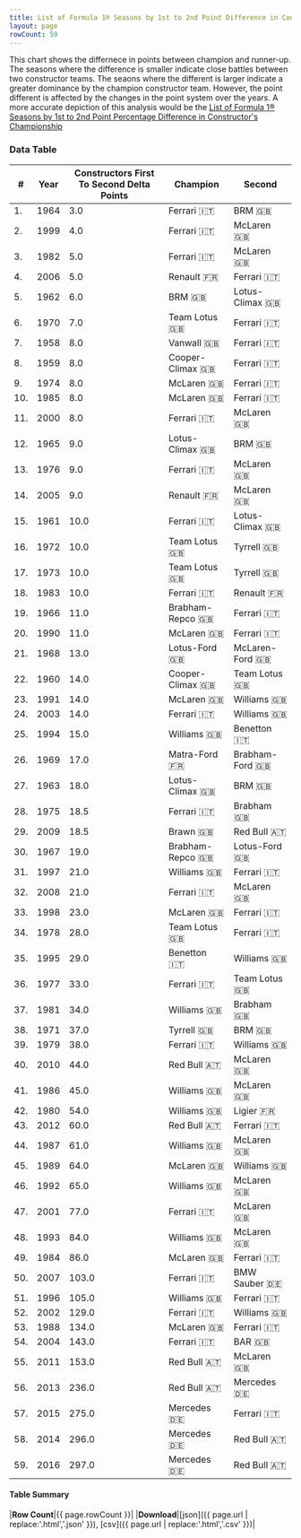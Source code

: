 ```yaml
---
title: List of Formula 1® Seasons by 1st to 2nd Point Difference in Constructor's Championship
layout: page
rowCount: 59
---
```


<canvas id="chart" width="400" height="180"></canvas>
<script>
var data = {
    "datasets": [
        {
            "backgroundColor": [
                "#f3a935",
                "#f3a935",
                "#f3a935",
                "#f3a935",
                "#f3a935",
                "#f3a935",
                "#f3a935",
                "#f3a935",
                "#f3a935",
                "#f3a935",
                "#f3a935",
                "#f3a935",
                "#f3a935",
                "#f3a935",
                "#f3a935",
                "#f3a935",
                "#f3a935",
                "#f3a935",
                "#f3a935",
                "#f3a935",
                "#f3a935",
                "#f3a935",
                "#f3a935",
                "#f3a935",
                "#f3a935",
                "#f3a935",
                "#f3a935",
                "#f3a935",
                "#f3a935",
                "#f3a935",
                "#f3a935",
                "#f3a935",
                "#f3a935",
                "#f3a935",
                "#f3a935",
                "#f3a935",
                "#f3a935",
                "#f3a935",
                "#f3a935",
                "#f3a935",
                "#f3a935",
                "#f3a935",
                "#f3a935",
                "#f3a935",
                "#f3a935",
                "#f3a935",
                "#f3a935",
                "#f3a935",
                "#f3a935",
                "#f3a935",
                "#f3a935",
                "#f3a935",
                "#f3a935",
                "#f3a935",
                "#f3a935",
                "#f3a935",
                "#f3a935",
                "#f3a935",
                "#f3a935"
            ],
            "borderColor": [
                "#f68639",
                "#f68639",
                "#f68639",
                "#f68639",
                "#f68639",
                "#f68639",
                "#f68639",
                "#f68639",
                "#f68639",
                "#f68639",
                "#f68639",
                "#f68639",
                "#f68639",
                "#f68639",
                "#f68639",
                "#f68639",
                "#f68639",
                "#f68639",
                "#f68639",
                "#f68639",
                "#f68639",
                "#f68639",
                "#f68639",
                "#f68639",
                "#f68639",
                "#f68639",
                "#f68639",
                "#f68639",
                "#f68639",
                "#f68639",
                "#f68639",
                "#f68639",
                "#f68639",
                "#f68639",
                "#f68639",
                "#f68639",
                "#f68639",
                "#f68639",
                "#f68639",
                "#f68639",
                "#f68639",
                "#f68639",
                "#f68639",
                "#f68639",
                "#f68639",
                "#f68639",
                "#f68639",
                "#f68639",
                "#f68639",
                "#f68639",
                "#f68639",
                "#f68639",
                "#f68639",
                "#f68639",
                "#f68639",
                "#f68639",
                "#f68639",
                "#f68639",
                "#f68639"
            ],
            "borderWidth": 1,
            "data": [
                3.0,
                4.0,
                5.0,
                5.0,
                6.0,
                7.0,
                8.0,
                8.0,
                8.0,
                8.0,
                8.0,
                9.0,
                9.0,
                9.0,
                10.0,
                10.0,
                10.0,
                10.0,
                11.0,
                11.0,
                13.0,
                14.0,
                14.0,
                14.0,
                15.0,
                17.0,
                18.0,
                18.5,
                18.5,
                19.0,
                21.0,
                21.0,
                23.0,
                28.0,
                29.0,
                33.0,
                34.0,
                37.0,
                38.0,
                44.0,
                45.0,
                54.0,
                60.0,
                61.0,
                64.0,
                65.0,
                77.0,
                84.0,
                86.0,
                103.0,
                105.0,
                129.0,
                134.0,
                143.0,
                153.0,
                236.0,
                275.0,
                296.0,
                297.0
            ],
            "label": "Constructors First To Second Delta Points"
        }
    ],
    "labels": [
        "1964",
        "1999",
        "1982",
        "2006",
        "1962",
        "1970",
        "1958",
        "1959",
        "1974",
        "1985",
        "2000",
        "1965",
        "1976",
        "2005",
        "1961",
        "1972",
        "1973",
        "1983",
        "1966",
        "1990",
        "1968",
        "1960",
        "1991",
        "2003",
        "1994",
        "1969",
        "1963",
        "1975",
        "2009",
        "1967",
        "1997",
        "2008",
        "1998",
        "1978",
        "1995",
        "1977",
        "1981",
        "1971",
        "1979",
        "2010",
        "1986",
        "1980",
        "2012",
        "1987",
        "1989",
        "1992",
        "2001",
        "1993",
        "1984",
        "2007",
        "1996",
        "2002",
        "1988",
        "2004",
        "2011",
        "2013",
        "2015",
        "2014",
        "2016"
    ]
};
var options = {
  legend: {
    display: false
  },
  scales: {
    xAxes: [{
      ticks: {
        beginAtZero: true,
        maxRotation: 180,
        display: window.innerWidth > 800
      }
    }],
    yAxes: [{
      ticks: {
        beginAtZero: true
      }
    }]
  },
  onResize: function(chart, size) {
    chart.options.scales.xAxes[0].ticks.display = size.width > 800;
  }
};
var chart = new Chart("chart", {
    data: data,
    type: 'bar',
    options: options
});
</script>

<!-- div id="chart-navigation">
<button onclick="window.location = chart.toBase64Image();">Save as Image</button>
<button onclick="window.location = chart.toBase64Image();">Hello</button>
<button onclick="window.location = chart.toBase64Image();">Hello</button>
<select>
<option>one</option>
<option>two</option>
<option>three</option>
</select>
</div -->


This chart shows the differnece in points between champion and runner-up. The seasons where the difference is smaller indicate close battles between two constructor teams. The seaons where the different is larger indicate a greater dominance by the champion constructor team. However, the point different is affected by the changes in the point system over the years. A more accurate depiction of this analysis would be the [List of Formula 1® Seasons by 1st to 2nd Point Percentage Difference in Constructor's Championship](/f1/seasons/constructors-first-to-second-delta-percentage)

### Data Table

| # | Year | Constructors First To Second Delta Points | Champion | Second |
|--|--|--|--|--|
| 1. | 1964 | 3.0 | Ferrari 🇮🇹 | BRM 🇬🇧 |
| 2. | 1999 | 4.0 | Ferrari 🇮🇹 | McLaren 🇬🇧 |
| 3. | 1982 | 5.0 | Ferrari 🇮🇹 | McLaren 🇬🇧 |
| 4. | 2006 | 5.0 | Renault 🇫🇷 | Ferrari 🇮🇹 |
| 5. | 1962 | 6.0 | BRM 🇬🇧 | Lotus-Climax 🇬🇧 |
| 6. | 1970 | 7.0 | Team Lotus 🇬🇧 | Ferrari 🇮🇹 |
| 7. | 1958 | 8.0 | Vanwall 🇬🇧 | Ferrari 🇮🇹 |
| 8. | 1959 | 8.0 | Cooper-Climax 🇬🇧 | Ferrari 🇮🇹 |
| 9. | 1974 | 8.0 | McLaren 🇬🇧 | Ferrari 🇮🇹 |
| 10. | 1985 | 8.0 | McLaren 🇬🇧 | Ferrari 🇮🇹 |
| 11. | 2000 | 8.0 | Ferrari 🇮🇹 | McLaren 🇬🇧 |
| 12. | 1965 | 9.0 | Lotus-Climax 🇬🇧 | BRM 🇬🇧 |
| 13. | 1976 | 9.0 | Ferrari 🇮🇹 | McLaren 🇬🇧 |
| 14. | 2005 | 9.0 | Renault 🇫🇷 | McLaren 🇬🇧 |
| 15. | 1961 | 10.0 | Ferrari 🇮🇹 | Lotus-Climax 🇬🇧 |
| 16. | 1972 | 10.0 | Team Lotus 🇬🇧 | Tyrrell 🇬🇧 |
| 17. | 1973 | 10.0 | Team Lotus 🇬🇧 | Tyrrell 🇬🇧 |
| 18. | 1983 | 10.0 | Ferrari 🇮🇹 | Renault 🇫🇷 |
| 19. | 1966 | 11.0 | Brabham-Repco 🇬🇧 | Ferrari 🇮🇹 |
| 20. | 1990 | 11.0 | McLaren 🇬🇧 | Ferrari 🇮🇹 |
| 21. | 1968 | 13.0 | Lotus-Ford 🇬🇧 | McLaren-Ford 🇬🇧 |
| 22. | 1960 | 14.0 | Cooper-Climax 🇬🇧 | Team Lotus 🇬🇧 |
| 23. | 1991 | 14.0 | McLaren 🇬🇧 | Williams 🇬🇧 |
| 24. | 2003 | 14.0 | Ferrari 🇮🇹 | Williams 🇬🇧 |
| 25. | 1994 | 15.0 | Williams 🇬🇧 | Benetton 🇮🇹 |
| 26. | 1969 | 17.0 | Matra-Ford 🇫🇷 | Brabham-Ford 🇬🇧 |
| 27. | 1963 | 18.0 | Lotus-Climax 🇬🇧 | BRM 🇬🇧 |
| 28. | 1975 | 18.5 | Ferrari 🇮🇹 | Brabham 🇬🇧 |
| 29. | 2009 | 18.5 | Brawn 🇬🇧 | Red Bull 🇦🇹 |
| 30. | 1967 | 19.0 | Brabham-Repco 🇬🇧 | Lotus-Ford 🇬🇧 |
| 31. | 1997 | 21.0 | Williams 🇬🇧 | Ferrari 🇮🇹 |
| 32. | 2008 | 21.0 | Ferrari 🇮🇹 | McLaren 🇬🇧 |
| 33. | 1998 | 23.0 | McLaren 🇬🇧 | Ferrari 🇮🇹 |
| 34. | 1978 | 28.0 | Team Lotus 🇬🇧 | Ferrari 🇮🇹 |
| 35. | 1995 | 29.0 | Benetton 🇮🇹 | Williams 🇬🇧 |
| 36. | 1977 | 33.0 | Ferrari 🇮🇹 | Team Lotus 🇬🇧 |
| 37. | 1981 | 34.0 | Williams 🇬🇧 | Brabham 🇬🇧 |
| 38. | 1971 | 37.0 | Tyrrell 🇬🇧 | BRM 🇬🇧 |
| 39. | 1979 | 38.0 | Ferrari 🇮🇹 | Williams 🇬🇧 |
| 40. | 2010 | 44.0 | Red Bull 🇦🇹 | McLaren 🇬🇧 |
| 41. | 1986 | 45.0 | Williams 🇬🇧 | McLaren 🇬🇧 |
| 42. | 1980 | 54.0 | Williams 🇬🇧 | Ligier 🇫🇷 |
| 43. | 2012 | 60.0 | Red Bull 🇦🇹 | Ferrari 🇮🇹 |
| 44. | 1987 | 61.0 | Williams 🇬🇧 | McLaren 🇬🇧 |
| 45. | 1989 | 64.0 | McLaren 🇬🇧 | Williams 🇬🇧 |
| 46. | 1992 | 65.0 | Williams 🇬🇧 | McLaren 🇬🇧 |
| 47. | 2001 | 77.0 | Ferrari 🇮🇹 | McLaren 🇬🇧 |
| 48. | 1993 | 84.0 | Williams 🇬🇧 | McLaren 🇬🇧 |
| 49. | 1984 | 86.0 | McLaren 🇬🇧 | Ferrari 🇮🇹 |
| 50. | 2007 | 103.0 | Ferrari 🇮🇹 | BMW Sauber 🇩🇪 |
| 51. | 1996 | 105.0 | Williams 🇬🇧 | Ferrari 🇮🇹 |
| 52. | 2002 | 129.0 | Ferrari 🇮🇹 | Williams 🇬🇧 |
| 53. | 1988 | 134.0 | McLaren 🇬🇧 | Ferrari 🇮🇹 |
| 54. | 2004 | 143.0 | Ferrari 🇮🇹 | BAR 🇬🇧 |
| 55. | 2011 | 153.0 | Red Bull 🇦🇹 | McLaren 🇬🇧 |
| 56. | 2013 | 236.0 | Red Bull 🇦🇹 | Mercedes 🇩🇪 |
| 57. | 2015 | 275.0 | Mercedes 🇩🇪 | Ferrari 🇮🇹 |
| 58. | 2014 | 296.0 | Mercedes 🇩🇪 | Red Bull 🇦🇹 |
| 59. | 2016 | 297.0 | Mercedes 🇩🇪 | Red Bull 🇦🇹 |

#### Table Summary

|**Row Count**|{{ page.rowCount }}|
|**Download**|[json]({{ page.url | replace:'.html','.json' }}), [csv]({{ page.url | replace:'.html','.csv' }})|
